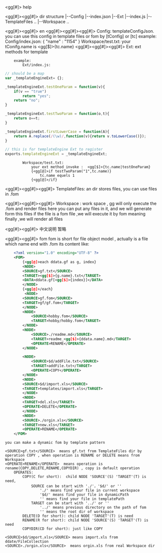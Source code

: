 <gg[#]> help

<gg[#]><gg[#]> dir structure
    |--Config
        |--index.json
    |--Ext
        |--index.js
    |--TemplateFiles
        ..
    |--Workspace
        ..

<gg[#]><gg[#]> en
<gg[#]><gg[#]><gg[#]>    Config: templateConfigJson. 
         you can use this config in template files or fom by [tConfig] or [tc]
        example:
            Config/index.json:
                {
                    "name" : "1154"
                }
            Workspace/test.txt:
                your tConifg.name is <gg[$]>{tc.name}
<gg[#]><gg[#]><gg[#]>    Ext: ext methods for template

        example:
            Ext/index.js:
```js
// should be a map
var _templateEngineExt= {};

_templateEngineExt.testOneParam = function(v){
    if(v == "true")
        return "yes";
    return "no";
}

_templateEngineExt.testTwoParam = function(o,t){
    return o==t;
}

_templateEngineExt.firstLowerCase = function(A){
    return A.replace(/(\w)/,function(v){return v.toLowerCase()});
}

// this is for templateEngine Ext to register
exports.templateEngineExt = _templateEngineExt;
```
            Workspace/test.txt:
                your ext method invoke :  <gg[$]>{tc.name|testOneParam}
                {<gg[@]>if testTwoParam("1",tc.name)}
                    tc.name equels 1
                {<gg[@]>/if}


<gg[#]><gg[#]><gg[#]> TemplateFiles: an dir stores files, you can use files in .fom 

<gg[#]><gg[#]><gg[#]> Workspace : work space , gg will only execute the .fom and render files here
    you can put any files in it, and we will generate form this files
    if the file is a fom file ,we will execute it by fom meaning
    finally ,we will render all files


<gg[#]><gg[#]> 中文说明
    暂略


<gg[#]><gg[#]> fom
    fom is short for file object model , actually is a file which name end with .fom
    its content like:
```xml
    <?xml version="1.0" encoding="UTF-8" ?>
    <FOM>
        {<gg[@]>each ddata.gf as g, index}
        <NODE>
        <SOURCE>gf.txt</SOURCE>
        <TARGET><gg[$]>{g.name}.txt</TARGET>
        <DATA>ddata.gf[<gg[$]>{index}]</DATA>
        </NODE>
        {<gg[@]>/each}
         <NODE>
        <SOURCE>gf.fom</SOURCE>
        <TARGET>gf/gf.fom</TARGET>
        </NODE>
        <NODE>
            <SOURCE>hobby.fom</SOURCE>
            <TARGET>hobby/hobby.fom</TARGET>
        </NODE>
        <NODE>
            <SOURCE>./readme.md</SOURCE>
            <TARGET>readme_<gg[$]>{ddata.name}.md</TARGET>
            <OPERATE>RENAME</OPERATE>
        </NODE>

        <NODE>
            <SOURCE>$d/addFile.txt</SOURCE>
            <TARGET>addFile.txt</TARGET>
            <OPERATE>COPY</OPERATE>
        </NODE>
        <NODE>
        <SOURCE>$d/import.xls</SOURCE>
        <TARGET>templates/import.xls</TARGET>
        </NODE>
        <NODE>
        <TARGET>del.xls</TARGET>
        <OPERATE>DELETE</OPERATE>
        </NODE>
        <NODE>
        <SOURCE>./orgin.xls</SOURCE>
        <TARGET>new.xls</TARGET>
        <OPERATE>RENAME</OPERATE>
    </FOM>
```

    you can make a dynamic fom by template pattern 

    <SOURCE>gf.txt</SOURCE>  means gf.txt from TemplateFiles dir by operation COPY , when operation is RENAME or DELETE means from Workspace
    <OPERATE>RENAME</OPERATE>  means operation is rename(COPY,DELETE,RENAME,COPYDIR) , copy is default operation
        OPERATES:
            COPY(C for short):  child NODE 'SOURCE'(S) 'TARGET'(T) is need,  
                SOURCE can be start with './'，'$d/' or ''
                    './' means find your file in current workspace
                    '$d/' means find your file in dynamicPath
                    '' means find your file in templatePath
                TARGET can be start with '../' or ''
                    '../' means previous directory on the path of fom
                    '' means the root dir of workspace
            DELETE(D for short): child NODE 'TARGET'(T) is need
            RENAME(R for short): child NODE 'SOURCE'(S) 'TARGET'(T) is need
            COPYDIR(CD for short): just like COPY

    <SOURCE>$d/import.xls</SOURCE> means import.xls from ddate/FileCollection 
    <SOURCE>./orgin.xls</SOURCE>  means orgin.xls from real Workspace dir